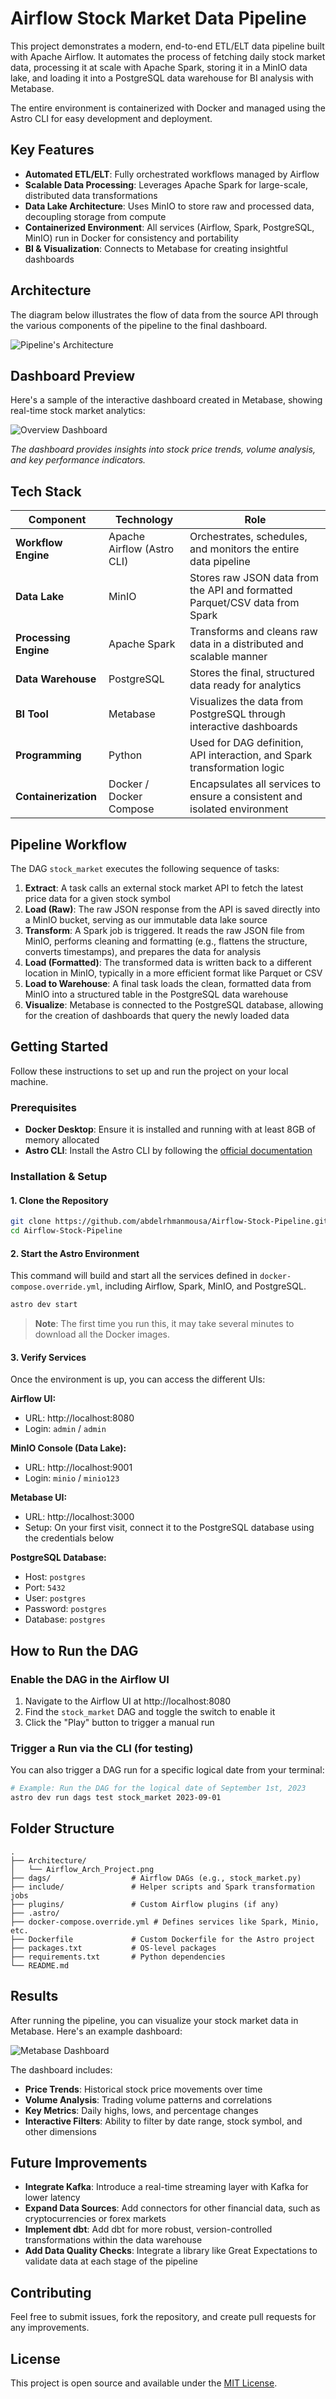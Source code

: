 # Airflow Stock Market Data Pipeline

This project demonstrates a modern, end-to-end ETL/ELT data pipeline built with Apache Airflow. It automates the process of fetching daily stock market data, processing it at scale with Apache Spark, storing it in a MinIO data lake, and loading it into a PostgreSQL data warehouse for BI analysis with Metabase.

The entire environment is containerized with Docker and managed using the Astro CLI for easy development and deployment.

## Key Features

- **Automated ETL/ELT**: Fully orchestrated workflows managed by Airflow
- **Scalable Data Processing**: Leverages Apache Spark for large-scale, distributed data transformations
- **Data Lake Architecture**: Uses MinIO to store raw and processed data, decoupling storage from compute
- **Containerized Environment**: All services (Airflow, Spark, PostgreSQL, MinIO) run in Docker for consistency and portability
- **BI & Visualization**: Connects to Metabase for creating insightful dashboards

## Architecture

The diagram below illustrates the flow of data from the source API through the various components of the pipeline to the final dashboard.

![Pipeline's Architecture](Architecture/Airflow_Arch_Project.png)

## Dashboard Preview

Here's a sample of the interactive dashboard created in Metabase, showing real-time stock market analytics:

![Overview Dashboard](Architecture/stock_dashboard.png)

*The dashboard provides insights into stock price trends, volume analysis, and key performance indicators.*

## Tech Stack

| Component | Technology | Role |
|-----------|------------|------|
| **Workflow Engine** | Apache Airflow (Astro CLI) | Orchestrates, schedules, and monitors the entire data pipeline |
| **Data Lake** | MinIO | Stores raw JSON data from the API and formatted Parquet/CSV data from Spark |
| **Processing Engine** | Apache Spark | Transforms and cleans raw data in a distributed and scalable manner |
| **Data Warehouse** | PostgreSQL | Stores the final, structured data ready for analytics |
| **BI Tool** | Metabase | Visualizes the data from PostgreSQL through interactive dashboards |
| **Programming** | Python | Used for DAG definition, API interaction, and Spark transformation logic |
| **Containerization** | Docker / Docker Compose | Encapsulates all services to ensure a consistent and isolated environment |

## Pipeline Workflow

The DAG `stock_market` executes the following sequence of tasks:

1. **Extract**: A task calls an external stock market API to fetch the latest price data for a given stock symbol
2. **Load (Raw)**: The raw JSON response from the API is saved directly into a MinIO bucket, serving as our immutable data lake source
3. **Transform**: A Spark job is triggered. It reads the raw JSON file from MinIO, performs cleaning and formatting (e.g., flattens the structure, converts timestamps), and prepares the data for analysis
4. **Load (Formatted)**: The transformed data is written back to a different location in MinIO, typically in a more efficient format like Parquet or CSV
5. **Load to Warehouse**: A final task loads the clean, formatted data from MinIO into a structured table in the PostgreSQL data warehouse
6. **Visualize**: Metabase is connected to the PostgreSQL database, allowing for the creation of dashboards that query the newly loaded data

## Getting Started

Follow these instructions to set up and run the project on your local machine.

### Prerequisites

- **Docker Desktop**: Ensure it is installed and running with at least 8GB of memory allocated
- **Astro CLI**: Install the Astro CLI by following the [official documentation](https://docs.astronomer.io/astro/cli/install-cli)

### Installation & Setup

#### 1. Clone the Repository

```bash
git clone https://github.com/abdelrhmanmousa/Airflow-Stock-Pipeline.git
cd Airflow-Stock-Pipeline
```

#### 2. Start the Astro Environment

This command will build and start all the services defined in `docker-compose.override.yml`, including Airflow, Spark, MinIO, and PostgreSQL.

```bash
astro dev start
```

> **Note**: The first time you run this, it may take several minutes to download all the Docker images.

#### 3. Verify Services

Once the environment is up, you can access the different UIs:

**Airflow UI:**
- URL: http://localhost:8080
- Login: `admin` / `admin`

**MinIO Console (Data Lake):**
- URL: http://localhost:9001
- Login: `minio` / `minio123`

**Metabase UI:**
- URL: http://localhost:3000
- Setup: On your first visit, connect it to the PostgreSQL database using the credentials below

**PostgreSQL Database:**
- Host: `postgres`
- Port: `5432`
- User: `postgres`
- Password: `postgres`
- Database: `postgres`

## How to Run the DAG

### Enable the DAG in the Airflow UI

1. Navigate to the Airflow UI at http://localhost:8080
2. Find the `stock_market` DAG and toggle the switch to enable it
3. Click the "Play" button to trigger a manual run

### Trigger a Run via the CLI (for testing)

You can also trigger a DAG run for a specific logical date from your terminal:

```bash
# Example: Run the DAG for the logical date of September 1st, 2023
astro dev run dags test stock_market 2023-09-01
```

## Folder Structure

```
.
├── Architecture/
│   └── Airflow_Arch_Project.png
├── dags/                  # Airflow DAGs (e.g., stock_market.py)
├── include/               # Helper scripts and Spark transformation jobs
├── plugins/               # Custom Airflow plugins (if any)
├── .astro/
├── docker-compose.override.yml # Defines services like Spark, Minio, etc.
├── Dockerfile             # Custom Dockerfile for the Astro project
├── packages.txt           # OS-level packages
├── requirements.txt       # Python dependencies
└── README.md
```

## Results

After running the pipeline, you can visualize your stock market data in Metabase. Here's an example dashboard:

![Metabase Dashboard](Architecture/metabase_dashboard.png)

The dashboard includes:
- **Price Trends**: Historical stock price movements over time
- **Volume Analysis**: Trading volume patterns and correlations
- **Key Metrics**: Daily highs, lows, and percentage changes
- **Interactive Filters**: Ability to filter by date range, stock symbol, and other dimensions

## Future Improvements

- **Integrate Kafka**: Introduce a real-time streaming layer with Kafka for lower latency
- **Expand Data Sources**: Add connectors for other financial data, such as cryptocurrencies or forex markets
- **Implement dbt**: Add dbt for more robust, version-controlled transformations within the data warehouse
- **Add Data Quality Checks**: Integrate a library like Great Expectations to validate data at each stage of the pipeline

## Contributing

Feel free to submit issues, fork the repository, and create pull requests for any improvements.

## License

This project is open source and available under the [MIT License](LICENSE).
